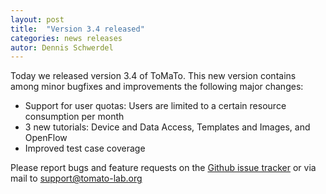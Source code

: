 ```yaml
---
layout: post
title:  "Version 3.4 released"
categories: news releases
autor: Dennis Schwerdel
---
```


Today we released version 3.4 of ToMaTo. This new version contains among minor bugfixes and improvements the following major changes:

* Support for user quotas: Users are limited to a certain resource consumption per month
* 3 new tutorials: Device and Data Access, Templates and Images, and OpenFlow
* Improved test case coverage

Please report bugs and feature requests on the [Github issue tracker](http://github.org/GLab/ToMaTo/issues) or via mail to [support@tomato-lab.org](mailto:support@tomato-lab.org)
